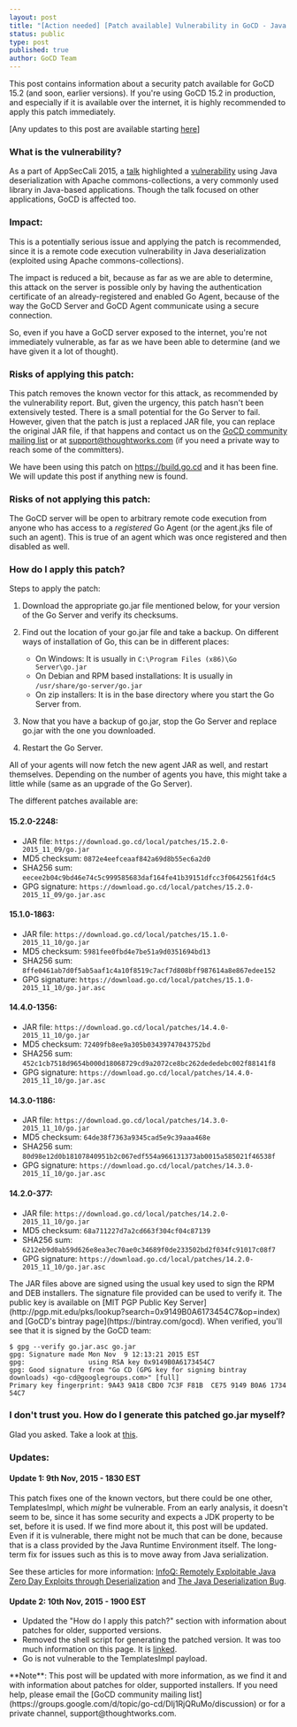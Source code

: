 ```yaml
---
layout: post
title: "[Action needed] [Patch available] Vulnerability in GoCD - Java deserialization and Apache commons-collections"
status: public
type: post
published: true
author: GoCD Team
---
```


This post contains information about a security patch available for GoCD 15.2 (and soon, earlier versions). If you're using GoCD 15.2 in production, and especially if it is available over the internet, it is highly recommended to apply this patch immediately.

[Any updates to this post are available starting [here](#updates)]

### What is the vulnerability?

As a part of AppSecCali 2015, a [talk](http://www.securitytube.net/video/13271) highlighted a
[vulnerability](http://foxglovesecurity.com/2015/11/06/what-do-weblogic-websphere-jboss-jenkins-opennms-and-your-application-have-in-common-this-vulnerability/)
using Java deserialization with Apache commons-collections, a very commonly used library in Java-based
applications. Though the talk focused on other applications, GoCD is affected too.


### Impact:

This is a potentially serious issue and applying the patch is recommended, since it is a remote code execution
vulnerability in Java deserialization (exploited using Apache commons-collections).

The impact is reduced a bit, because as far as we are able to determine, this attack on the server is possible only by
having the authentication certificate of an already-registered and enabled Go Agent, because of the way the GoCD Server
and GoCD Agent communicate using a secure connection.

So, even if you have a GoCD server exposed to the internet, you're not immediately vulnerable, as far as we have been
able to determine (and we have given it a lot of thought).


### Risks of applying this patch:

This patch removes the known vector for this attack, as recommended by the vulnerability report. But, given the urgency,
this patch hasn't been extensively tested. There is a small potential for the Go Server to fail. However, given that the
patch is just a replaced JAR file, you can replace the original JAR file, if that happens and contact us on the
[GoCD community mailing list](https://groups.google.com/d/topic/go-cd/DIj1RjQRuMo/discussion) or at support@thoughtworks.com (if you need a private way to reach some of the committers).

We have been using this patch on https://build.go.cd and it has been fine. We will update this post if anything new is
found.


### Risks of not applying this patch:

The GoCD server will be open to arbitrary remote code execution from anyone who has access to a *registered* Go Agent (or
the agent.jks file of such an agent). This is true of an agent which was once registered and then disabled as well.


### How do I apply this patch?

Steps to apply the patch:

1. Download the appropriate go.jar file mentioned below, for your version of the Go Server and verify its checksums.

2. Find out the location of your go.jar file and take a backup. On different ways of installation of Go, this can be in different places:
    - On Windows: It is usually in `C:\Program Files (x86)\Go Server\go.jar`
    - On Debian and RPM based installations: It is usually in `/usr/share/go-server/go.jar`
    - On zip installers: It is in the base directory where you start the Go Server from.

3. Now that you have a backup of go.jar, stop the Go Server and replace go.jar with the one you downloaded.

4. Restart the Go Server.

All of your agents will now fetch the new agent JAR as well, and restart themselves. Depending on the number of agents
you have, this might take a little while (same as an upgrade of the Go Server).

The different patches available are:

#### 15.2.0-2248:

* JAR file: `https://download.go.cd/local/patches/15.2.0-2015_11_09/go.jar`
* MD5 checksum: `0872e4eefceaaf842a69d8b55ec6a2d0`
* SHA256 sum: `eecee2b04c9bd46e74c5c999585683daf164fe41b39151dfcc3f0642561fd4c5`
* GPG signature: `https://download.go.cd/local/patches/15.2.0-2015_11_09/go.jar.asc`

#### 15.1.0-1863:

* JAR file: `https://download.go.cd/local/patches/15.1.0-2015_11_10/go.jar`
* MD5 checksum: `5981fee0fbd4e7be51a9d0351694bd13`
* SHA256 sum: `8ffe0461ab7d0f5ab5aaf1c4a10f8519c7acf7d808bff987614a8e867edee152`
* GPG signature: `https://download.go.cd/local/patches/15.1.0-2015_11_10/go.jar.asc`

#### 14.4.0-1356:

* JAR file: `https://download.go.cd/local/patches/14.4.0-2015_11_10/go.jar`
* MD5 checksum: `72409fb8ee9a305b03439747043752bd`
* SHA256 sum: `452c1cb7518d9654b000d18068729cd9a2072ce8bc262dededebc002f88141f8`
* GPG signature: `https://download.go.cd/local/patches/14.4.0-2015_11_10/go.jar.asc`

#### 14.3.0-1186:

* JAR file: `https://download.go.cd/local/patches/14.3.0-2015_11_10/go.jar`
* MD5 checksum: `64de38f7363a9345cad5e9c39aaa468e`
* SHA256 sum: `80d98e12d0b18107840951b2c067edf554a966131373ab0015a585021f46538f`
* GPG signature: `https://download.go.cd/local/patches/14.3.0-2015_11_10/go.jar.asc`

#### 14.2.0-377:

* JAR file: `https://download.go.cd/local/patches/14.2.0-2015_11_10/go.jar`
* MD5 checksum: `68a711227d7a2cd663f304cf04c87139`
* SHA256 sum: `6212eb9d0ab59d626e8ea3ec70ae0c34689f0de233502bd2f034fc91017c08f7`
* GPG signature: `https://download.go.cd/local/patches/14.2.0-2015_11_10/go.jar.asc`

<p>
The JAR files above are signed using the usual key used to sign the RPM and DEB installers. The signature file provided can be used to verify it.
The public key is available on [MIT PGP Public Key Server](http://pgp.mit.edu/pks/lookup?search=0x9149B0A6173454C7&op=index) and
[GoCD's bintray page](https://bintray.com/gocd). When verified, you'll see that it is signed by the GoCD team:

```
$ gpg --verify go.jar.asc go.jar
gpg: Signature made Mon Nov  9 12:13:21 2015 EST
gpg:                using RSA key 0x9149B0A6173454C7
gpg: Good signature from "Go CD (GPG key for signing bintray downloads) <go-cd@googlegroups.com>" [full]
Primary key fingerprint: 9A43 9A18 CBD0 7C3F F81B  CE75 9149 B0A6 1734 54C7
```


### I don't trust you. How do I generate this patched go.jar myself?

Glad you asked. Take a look at [this](/misc/generate-patched-jar-for-deserialization-vulnerability.html).


<a name="updates"></a>
### Updates:

#### Update 1: 9th Nov, 2015 - 1830 EST

This patch fixes one of the known vectors, but there could be one other, TemplatesImpl, which *might* be vulnerable. From an early analysis, it doesn't seem to be, since it has some security and expects a JDK property to be set, before it is used. If we find more about it, this post will be updated. Even if it is vulnerable, there might not be much that can be done, because that is a class provided by the Java Runtime Environment itself. The long-term fix for issues such as this is to move away from Java serialization.

See these articles for more information: [InfoQ: Remotely Exploitable Java Zero Day Exploits through Deserialization](http://www.infoq.com/news/2015/11/commons-exploit) and 
[The Java Deserialization Bug](http://fishbowl.pastiche.org/2015/11/09/java_serialization_bug/).


#### Update 2: 10th Nov, 2015 - 1900 EST

* Updated the "How do I apply this patch?" section with information about patches for older, supported versions.
* Removed the shell script for generating the patched version. It was too much information on this page. It is
  [linked](/misc/generate-patched-jar-for-deserialization-vulnerability.html).
* Go is not vulnerable to the TemplatesImpl payload.

<p>
**Note**: This post will be updated with more information, as we find it and with information about patches for older, supported
installers. If you need help, please email the [GoCD community mailing list](https://groups.google.com/d/topic/go-cd/DIj1RjQRuMo/discussion)
or for a private channel, support@thoughtworks.com.
